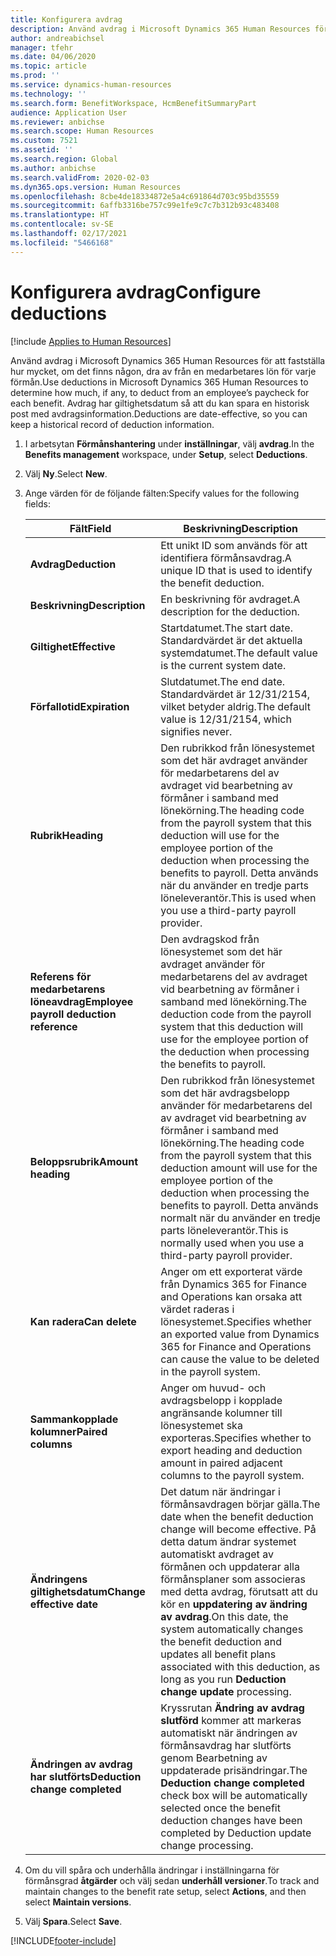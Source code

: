 ```yaml
---
title: Konfigurera avdrag
description: Använd avdrag i Microsoft Dynamics 365 Human Resources för att fastställa hur mycket, om det finns någon, dra av från en medarbetares lön för varje förmån.
author: andreabichsel
manager: tfehr
ms.date: 04/06/2020
ms.topic: article
ms.prod: ''
ms.service: dynamics-human-resources
ms.technology: ''
ms.search.form: BenefitWorkspace, HcmBenefitSummaryPart
audience: Application User
ms.reviewer: anbichse
ms.search.scope: Human Resources
ms.custom: 7521
ms.assetid: ''
ms.search.region: Global
ms.author: anbichse
ms.search.validFrom: 2020-02-03
ms.dyn365.ops.version: Human Resources
ms.openlocfilehash: 8cbe4de18334872e5a4c691864d703c95bd35559
ms.sourcegitcommit: 6affb3316be757c99e1fe9c7c7b312b93c483408
ms.translationtype: HT
ms.contentlocale: sv-SE
ms.lasthandoff: 02/17/2021
ms.locfileid: "5466168"
---
```

# <a name="configure-deductions"></a><span data-ttu-id="aa99a-103">Konfigurera avdrag</span><span class="sxs-lookup"><span data-stu-id="aa99a-103">Configure deductions</span></span>

[!include [Applies to Human Resources](../includes/applies-to-hr.md)]

<span data-ttu-id="aa99a-104">Använd avdrag i Microsoft Dynamics 365 Human Resources för att fastställa hur mycket, om det finns någon, dra av från en medarbetares lön för varje förmån.</span><span class="sxs-lookup"><span data-stu-id="aa99a-104">Use deductions in Microsoft Dynamics 365 Human Resources to determine how much, if any, to deduct from an employee’s paycheck for each benefit.</span></span> <span data-ttu-id="aa99a-105">Avdrag har giltighetsdatum så att du kan spara en historisk post med avdragsinformation.</span><span class="sxs-lookup"><span data-stu-id="aa99a-105">Deductions are date-effective, so you can keep a historical record of deduction information.</span></span> 

1. <span data-ttu-id="aa99a-106">I arbetsytan **Förmånshantering** under **inställningar**, välj **avdrag**.</span><span class="sxs-lookup"><span data-stu-id="aa99a-106">In the **Benefits management** workspace, under **Setup**, select **Deductions**.</span></span>

2. <span data-ttu-id="aa99a-107">Välj **Ny**.</span><span class="sxs-lookup"><span data-stu-id="aa99a-107">Select **New**.</span></span>

3. <span data-ttu-id="aa99a-108">Ange värden för de följande fälten:</span><span class="sxs-lookup"><span data-stu-id="aa99a-108">Specify values for the following fields:</span></span>

   | <span data-ttu-id="aa99a-109">Fält</span><span class="sxs-lookup"><span data-stu-id="aa99a-109">Field</span></span> | <span data-ttu-id="aa99a-110">Beskrivning</span><span class="sxs-lookup"><span data-stu-id="aa99a-110">Description</span></span> |
   | --- | --- |
   | <span data-ttu-id="aa99a-111">**Avdrag**</span><span class="sxs-lookup"><span data-stu-id="aa99a-111">**Deduction**</span></span> | <span data-ttu-id="aa99a-112">Ett unikt ID som används för att identifiera förmånsavdrag.</span><span class="sxs-lookup"><span data-stu-id="aa99a-112">A unique ID that is used to identify the benefit deduction.</span></span> |
   | <span data-ttu-id="aa99a-113">**Beskrivning**</span><span class="sxs-lookup"><span data-stu-id="aa99a-113">**Description**</span></span> | <span data-ttu-id="aa99a-114">En beskrivning för avdraget.</span><span class="sxs-lookup"><span data-stu-id="aa99a-114">A description for the deduction.</span></span> |
   | <span data-ttu-id="aa99a-115">**Giltighet**</span><span class="sxs-lookup"><span data-stu-id="aa99a-115">**Effective**</span></span> | <span data-ttu-id="aa99a-116">Startdatumet.</span><span class="sxs-lookup"><span data-stu-id="aa99a-116">The start date.</span></span> <span data-ttu-id="aa99a-117">Standardvärdet är det aktuella systemdatumet.</span><span class="sxs-lookup"><span data-stu-id="aa99a-117">The default value is the current system date.</span></span> |
   | <span data-ttu-id="aa99a-118">**Förfallotid**</span><span class="sxs-lookup"><span data-stu-id="aa99a-118">**Expiration**</span></span> | <span data-ttu-id="aa99a-119">Slutdatumet.</span><span class="sxs-lookup"><span data-stu-id="aa99a-119">The end date.</span></span> <span data-ttu-id="aa99a-120">Standardvärdet är 12/31/2154, vilket betyder aldrig.</span><span class="sxs-lookup"><span data-stu-id="aa99a-120">The default value is 12/31/2154, which signifies never.</span></span> |
   | <span data-ttu-id="aa99a-121">**Rubrik**</span><span class="sxs-lookup"><span data-stu-id="aa99a-121">**Heading**</span></span> | <span data-ttu-id="aa99a-122">Den rubrikkod från lönesystemet som det här avdraget använder för medarbetarens del av avdraget vid bearbetning av förmåner i samband med lönekörning.</span><span class="sxs-lookup"><span data-stu-id="aa99a-122">The heading code from the payroll system that this deduction will use for the employee portion of the deduction when processing the benefits to payroll.</span></span> <span data-ttu-id="aa99a-123">Detta används när du använder en tredje parts löneleverantör.</span><span class="sxs-lookup"><span data-stu-id="aa99a-123">This is used when you use a third-party payroll provider.</span></span> |
   | <span data-ttu-id="aa99a-124">**Referens för medarbetarens löneavdrag**</span><span class="sxs-lookup"><span data-stu-id="aa99a-124">**Employee payroll deduction reference**</span></span> | <span data-ttu-id="aa99a-125">Den avdragskod från lönesystemet som det här avdraget använder för medarbetarens del av avdraget vid bearbetning av förmåner i samband med lönekörning.</span><span class="sxs-lookup"><span data-stu-id="aa99a-125">The deduction code from the payroll system that this deduction will use for the employee portion of the deduction when processing the benefits to payroll.</span></span> |
   | <span data-ttu-id="aa99a-126">**Beloppsrubrik**</span><span class="sxs-lookup"><span data-stu-id="aa99a-126">**Amount heading**</span></span> | <span data-ttu-id="aa99a-127">Den rubrikkod från lönesystemet som det här avdragsbelopp använder för medarbetarens del av avdraget vid bearbetning av förmåner i samband med lönekörning.</span><span class="sxs-lookup"><span data-stu-id="aa99a-127">The heading code from the payroll system that this deduction amount will use for the employee portion of the deduction when processing the benefits to payroll.</span></span> <span data-ttu-id="aa99a-128">Detta används normalt när du använder en tredje parts löneleverantör.</span><span class="sxs-lookup"><span data-stu-id="aa99a-128">This is normally used when you use a third-party payroll provider.</span></span> |
   | <span data-ttu-id="aa99a-129">**Kan radera**</span><span class="sxs-lookup"><span data-stu-id="aa99a-129">**Can delete**</span></span> | <span data-ttu-id="aa99a-130">Anger om ett exporterat värde från Dynamics 365 for Finance and Operations kan orsaka att värdet raderas i lönesystemet.</span><span class="sxs-lookup"><span data-stu-id="aa99a-130">Specifies whether an exported value from Dynamics 365 for Finance and Operations can cause the value to be deleted in the payroll system.</span></span> |
   | <span data-ttu-id="aa99a-131">**Sammankopplade kolumner**</span><span class="sxs-lookup"><span data-stu-id="aa99a-131">**Paired columns**</span></span> | <span data-ttu-id="aa99a-132">Anger om huvud- och avdragsbelopp i kopplade angränsande kolumner till lönesystemet ska exporteras.</span><span class="sxs-lookup"><span data-stu-id="aa99a-132">Specifies whether to export heading and deduction amount in paired adjacent columns to the payroll system.</span></span> |
   | <span data-ttu-id="aa99a-133">**Ändringens giltighetsdatum**</span><span class="sxs-lookup"><span data-stu-id="aa99a-133">**Change effective date**</span></span> | <span data-ttu-id="aa99a-134">Det datum när ändringar i förmånsavdragen börjar gälla.</span><span class="sxs-lookup"><span data-stu-id="aa99a-134">The date when the benefit deduction change will become effective.</span></span> <span data-ttu-id="aa99a-135">På detta datum ändrar systemet automatiskt avdraget av förmånen och uppdaterar alla förmånsplaner som associeras med detta avdrag, förutsatt att du kör en **uppdatering av ändring av avdrag**.</span><span class="sxs-lookup"><span data-stu-id="aa99a-135">On this date, the system automatically changes the benefit deduction and updates all benefit plans associated with this deduction, as long as you run **Deduction change update** processing.</span></span> |
   | <span data-ttu-id="aa99a-136">**Ändringen av avdrag har slutförts**</span><span class="sxs-lookup"><span data-stu-id="aa99a-136">**Deduction change completed**</span></span> | <span data-ttu-id="aa99a-137">Kryssrutan **Ändring av avdrag slutförd** kommer att markeras automatiskt när ändringen av förmånsavdrag har slutförts genom Bearbetning av uppdaterade prisändringar.</span><span class="sxs-lookup"><span data-stu-id="aa99a-137">The **Deduction change completed** check box will be automatically selected once the benefit deduction changes have been completed by Deduction update change processing.</span></span> |
   
4. <span data-ttu-id="aa99a-138">Om du vill spåra och underhålla ändringar i inställningarna för förmånsgrad **åtgärder** och välj sedan **underhåll versioner**.</span><span class="sxs-lookup"><span data-stu-id="aa99a-138">To track and maintain changes to the benefit rate setup, select **Actions**, and then select **Maintain versions**.</span></span>

5. <span data-ttu-id="aa99a-139">Välj **Spara**.</span><span class="sxs-lookup"><span data-stu-id="aa99a-139">Select **Save**.</span></span> 


[!INCLUDE[footer-include](../includes/footer-banner.md)]